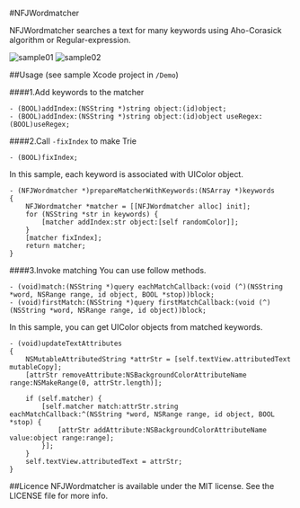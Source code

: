 #NFJWordmatcher

NFJWordmatcher searches a text for many keywords using  Aho-Corasick algorithm or Regular-expression.

![sample01](https://raw.githubusercontent.com/naokif/NFJWordmatcher/develop/screenshot01.png)
![sample02](https://raw.githubusercontent.com/naokif/NFJWordmatcher/develop/screenshot02.png)

##Usage
(see sample Xcode project in ```/Demo```)

####1.Add keywords to the matcher

```objc
- (BOOL)addIndex:(NSString *)string object:(id)object;
- (BOOL)addIndex:(NSString *)string object:(id)object useRegex:(BOOL)useRegex;
```

####2.Call ```-fixIndex``` to make Trie
```objc
- (BOOL)fixIndex;
```

In this sample, each keyword is associated with UIColor object.

```objc
- (NFJWordmatcher *)prepareMatcherWithKeywords:(NSArray *)keywords
{
    NFJWordmatcher *matcher = [[NFJWordmatcher alloc] init];
    for (NSString *str in keywords) {
        [matcher addIndex:str object:[self randomColor]];
    }
    [matcher fixIndex];
    return matcher;
}
```

####3.Invoke matching
You can use follow methods.

```objc
- (void)match:(NSString *)query eachMatchCallback:(void (^)(NSString *word, NSRange range, id object, BOOL *stop))block;
- (void)firstMatch:(NSString *)query firstMatchCallback:(void (^)(NSString *word, NSRange range, id object))block;

```

In this sample, you can get UIColor objects from matched keywords.

```objc
- (void)updateTextAttributes
{
    NSMutableAttributedString *attrStr = [self.textView.attributedText mutableCopy];
    [attrStr removeAttribute:NSBackgroundColorAttributeName range:NSMakeRange(0, attrStr.length)];
    
    if (self.matcher) {
        [self.matcher match:attrStr.string eachMatchCallback:^(NSString *word, NSRange range, id object, BOOL *stop) {
            [attrStr addAttribute:NSBackgroundColorAttributeName value:object range:range];
        }];
    }
    self.textView.attributedText = attrStr;
}
```

##Licence
NFJWordmatcher is available under the MIT license. See the LICENSE file for more info.

